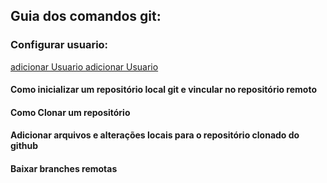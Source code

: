 ## Guia dos comandos git:

### Configurar usuario:

<a href="adicionar_usuario.md"> adicionar Usuario </a>
<a href="remover_usuario.md"> adicionar Usuario </a>

#### Como inicializar um repositório local git e vincular no repositório remoto

#### Como Clonar um repositório

#### Adicionar arquivos e alterações locais para o repositório clonado do github  

#### Baixar branches remotas
